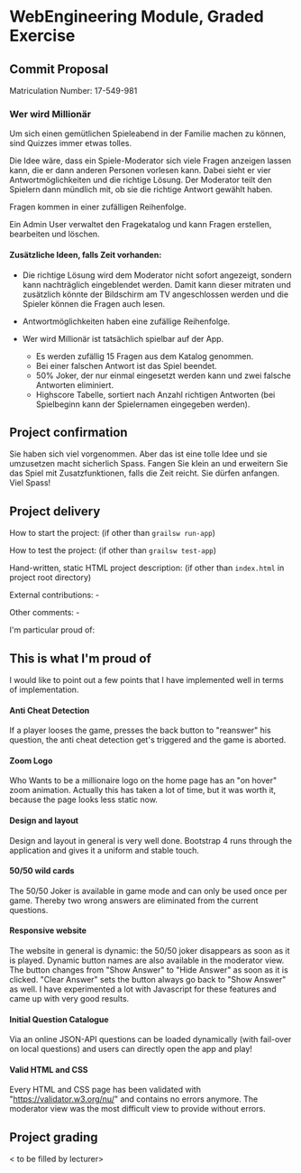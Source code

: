 # WebEngineering Module, Graded Exercise

## Commit Proposal
Matriculation Number: 17-549-981

### Wer wird Millionär
Um sich einen gemütlichen Spieleabend in der Familie machen zu können, 
sind Quizzes immer etwas tolles. 

Die Idee wäre, dass ein Spiele-Moderator sich viele Fragen anzeigen lassen kann, die er dann anderen Personen vorlesen kann. 
Dabei sieht er vier Antwortmöglichkeiten und die richtige Lösung. Der Moderator teilt den Spielern dann mündlich mit, ob sie die 
richtige Antwort gewählt haben. 

Fragen kommen in einer zufälligen Reihenfolge.

Ein Admin User verwaltet den Fragekatalog und kann Fragen erstellen, bearbeiten und löschen. 

#### Zusätzliche Ideen, falls Zeit vorhanden:
- Die richtige Lösung wird dem Moderator nicht sofort angezeigt, sondern kann nachträglich eingeblendet werden. 
  Damit kann dieser mitraten und zusätzlich könnte der Bildschirm am TV angeschlossen werden und die Spieler können die
  Fragen auch lesen.  

- Antwortmöglichkeiten haben eine zufällige Reihenfolge.  

- Wer wird Millionär ist tatsächlich spielbar auf der App.
    * Es werden zufällig 15 Fragen aus dem Katalog genommen.
    * Bei einer falschen Antwort ist das Spiel beendet.
    * 50% Joker, der nur einmal eingesetzt werden kann und zwei falsche Antworten eliminiert.
    * Highscore Tabelle, sortiert nach Anzahl richtigen Antworten (bei Spielbeginn kann der Spielernamen eingegeben werden).

## Project confirmation
Sie haben sich viel vorgenommen. Aber das ist eine tolle Idee und sie umzusetzen macht sicherlich Spass.
Fangen Sie klein an und erweitern Sie das Spiel mit Zusatzfunktionen, falls die Zeit reicht. Sie dürfen anfangen.
Viel Spass!

## Project delivery <to be filled by student>
How to start the project: (if other than `grailsw run-app`)

How to test the project:  (if other than `grailsw test-app`)

Hand-written, static HTML 
project description:      (if other than `index.html` in project root directory)

External contributions: -

Other comments: -

I'm particular proud of:
    
## This is what I'm proud of
I would like to point out a few points that I have implemented well in terms of implementation.
            
#### Anti Cheat Detection 
If a player looses the game, presses the back button to "reanswer" his question, the anti cheat detection get's triggered and the game is aborted.

#### Zoom Logo
Who Wants to be a millionaire logo on the home page has an "on hover" zoom animation. 
Actually this has taken a lot of time, but it was worth it, because the page looks less static now.
            
#### Design and layout
            
Design and layout in general is very well done. Bootstrap 4 runs through the application 
and gives it a uniform and stable touch.
            
#### 50/50 wild cards
            
The 50/50 Joker is available in game mode and can only be used once per game. Thereby two wrong answers 
are eliminated from the current questions.
            
#### Responsive website
            
The website in general is dynamic: the 50/50 joker disappears as soon as it is played. 
Dynamic button names are also available in the moderator view. The button changes from "Show Answer" to "Hide Answer"
as soon as it is clicked. "Clear Answer" sets the button always go back to "Show Answer" as well.
I have experimented a lot with Javascript for these features and came up with very good results.
            
#### Initial Question Catalogue
Via an online JSON-API questions can be loaded dynamically (with fail-over on local questions) and users can directly open the app and play!

#### Valid HTML and CSS
Every HTML and CSS page has been validated with "https://validator.w3.org/nu/" and contains no errors anymore. 
The moderator view was the most difficult view to provide without errors.
            

## Project grading 
< to be filled by lecturer>
